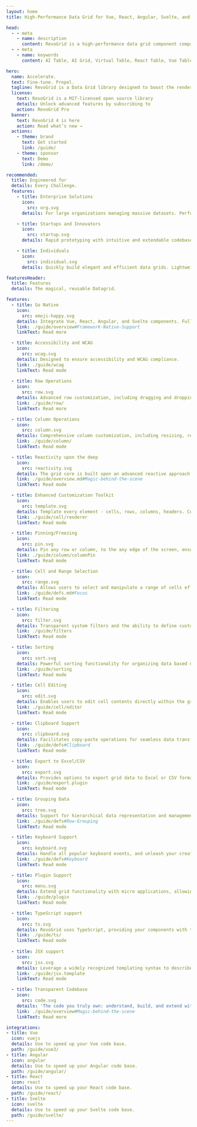 ```yaml
---
layout: home
title: High-Performance Data Grid for Vue, React, Angular, Svelte, and JavaScript

head:
  - - meta
    - name: description
      content: RevoGrid is a high-performance data grid component compatible with Vue, React, Angular, Svelte, and JavaScript frameworks.
  - - meta
    - name: keywords
      content: AI Table, AI Grid, Virtual Table, React Table, Vue Table, Svelte Table, Fast Grid, Virtual Grid, Reactive Grid, Infinity Grid, Spreadsheet Features, Virtual Data Grid, Excel-like Grid, High-performance Grid, Responsive Grid, Data Grid Library, Enterprise Data Grid, Lightweight Grid, Customizable Grid, Vue Grid, Vue3 Data Grid, Vue3 Virtual Grid, Vue Grid Component, Vue Datagrid Features, React Grid, React Data Grid, React Editable Grid, React Virtual Scrolling Grid, Svelte Grid, Svelte Data Grid, Svelte Virtual Grid, Svelte UI Grid, Angular Grid, Angular Data Grid, Angular Tree Grid, Angular Grid Component, Angular Virtual Scrolling Grid, Virtual Scrolling, Grid Performance, Data Sorting, Data Filtering, Grouping, Editable Grid Component, Treeview Grid, Spreadsheet Editing, Conditional Formatting, Merge Cells, Master-detail Rows, Row Management, Column Management, Pagination, Large Dataset Handling, Interactive Data Grid, Frontend Grid, Grid Plugins, StencilJS Grid, JavaScript Grid, Scalable Grid, RevoGrid, RevoGrid Demo, RevoGrid Plugins, RevoGrid Features, Data Visualization, Data Editing, Enterprise-grade Data Grid, Startup Data Grid, Drag&Drop List

hero:
  name: Accelerate.
  text: Fine-tune. Propel.
  tagline: RevoGrid is a Data Grid library designed to boost the rendering of any data volume. 60fps, 3x less memory. Now with <a href="/pro/ai" class="VPBadge danger">AI support</a>
  license:
    text: RevoGrid is a MIT-licensed open source library
    details: Unlock advanced features by subscribing to
    action: RevoGrid Pro
  banner:
    text: RevoGrid 4 is here
    action: Read what’s new →
  actions:
    - theme: brand
      text: Get started
      link: /guide/
    - theme: sponsor
      text: Demo
      link: /demo/

recommended:
  title: Engineered for
  details: Every Challenge.
  features:
    - title: Enterprise Solutions
      icon:
        src: org.svg
      details: For large organizations managing massive datasets. Performance and scalability to handle even the most complex data tables. 

    - title: Startups and Innovators
      icon:
        src: startup.svg
      details: Rapid prototyping with intuitive and extendable codebase. Agility to build robust data-driven applications in no time.

    - title: Individuals
      icon: 
        src: individual.svg
      details: Quickly build elegant and efficient data grids. Lightweight yet powerful architecture lets you easily scale as your needs grow.

featuresHeader:
  title: Features
  details: The magical, reusable Datagrid.

features:
  - title: Go Native
    icon:
      src: emoji-happy.svg
    details: Integrate Vue, React, Angular, and Svelte components. Full capabilities of your chosen framework.
    link: ./guide/overview#Framework-Native-Support
    linkText: Read more

  - title: Accessibility and WCAG
    icon:
      src: wcag.svg
    details: Designed to ensure accessibility and WCAG compliance.
    link: ./guide/wcag
    linkText: Read mode
  
  - title: Row Operations
    icon: 
      src: row.svg
    details: Advanced row customization, including dragging and dropping rows, grouping them, and applying styles.
    link: ./guide/row/
    linkText: Read more

  - title: Column Operations
    icon:
      src: column.svg
    details: Comprehensive column customization, including resizing, reordering, grouping and defining data types.
    link: ./guide/column/
    linkText: Read mode

  - title: Reactivity upon the deep
    icon: 
      src: reactivity.svg
    details: The grid core is built upon an advanced reactive approach. By incorporating smart recombination, it handles substantial data loads and intricate operations.
    link: ./guide/overview.md#Magic-behind-the-scene
    linkText: Read mode

  - title: Enhanced Customization Toolkit
    icon: 
      src: template.svg
    details: Template every element - cells, rows, columns, headers. Customize nearly every action keeping performance with internal VNode support.
    link: ./guide/cell/renderer
    linkText: Read mode

  - title: Pinning/Freezing
    icon: 
      src: pin.svg
    details: Pin any row or column, to the any edge of the screen, ensure that specific elements remain visible while scrolling.
    link: ./guide/column/columnPin
    linkText: Read mode

  - title: Cell and Range Selection
    icon: 
      src: range.svg
    details: Allows users to select and manipulate a range of cells efficiently.
    link: ./guide/defs.md#Focus
    linkText: Read mode

  - title: Filtering
    icon: 
      src: filter.svg
    details: Transparent system filters and the ability to define custom filter operations for refining data.
    link: ./guide/filters
    linkText: Read mode

  - title: Sorting
    icon: 
      src: sort.svg
    details: Powerful sorting functionality for organizing data based on various criteria.
    link: ./guide/sorting
    linkText: Read mode

  - title: Cell Editing
    icon: 
      src: edit.svg
    details: Enables users to edit cell contents directly within the grid. Customize editors using provided templates to suit specific needs.
    link: ./guide/cell/editor
    linkText: Read mode

  - title: Clipboard Support
    icon: 
      src: clipboard.svg
    details: Facilitates copy-paste operations for seamless data transfer.
    link: ./guide/defs#Clipboard
    linkText: Read mode

  - title: Export to Excel/CSV
    icon: 
      src: export.svg
    details: Provides options to export grid data to Excel or CSV formats.
    link: ./guide/export.plugin
    linkText: Read mode

  - title: Grouping Data
    icon: 
      src: tree.svg
    details: Support for hierarchical data representation and management.
    link: ./guide/defs#Row-Grouping
    linkText: Read mode

  - title: Keyboard Support
    icon: 
      src: keyboard.svg
    details: Handle all popular keyboard events, and unleash your creativity by extending functionality according to your unique requirements.
    link: ./guide/defs#Keyboard
    linkText: Read mode

  - title: Plugin Support
    icon: 
      src: menu.svg
    details: Extend grid functionality with micro applications, allowing for limitless customization and enhancements.
    link: ./guide/plugin
    linkText: Read mode

  - title: TypeScript support
    icon: 
      src: ts.svg
    details: RevoGrid uses TypeScript, providing your components with type safety as your system scales.
    link: ./guide/ts/
    linkText: Read mode
    
  - title: JSX support
    icon: 
      src: jsx.svg
    details: Leverage a widely recognized templating syntax to describe your custom content, ensuring a fast and reactive DOM while utilizing the full range of JavaScript's features.
    link: ./guide/jsx.template
    linkText: Read mode

  - title: Transparent Codebase
    icon:
      src: code.svg
    details: 'The code you truly own: understand, build, and extend with minimal effort.'
    link: ./guide/overview#Magic-behind-the-scene
    linkText: Read more

integrations:
- title: Vue
  icon: vuejs
  details: Use to speed up your Vue code base.
  path: /guide/vue3/
- title: Angular
  icon: angular
  details: Use to speed up your Angular code base.
  path: /guide/angular/
- title: React
  icon: react
  details: Use to speed up your React code base.
  path: /guide/react/
- title: Svelte
  icon: svelte
  details: Use to speed up your Svelte code base.
  path: /guide/svelte/
---
```


